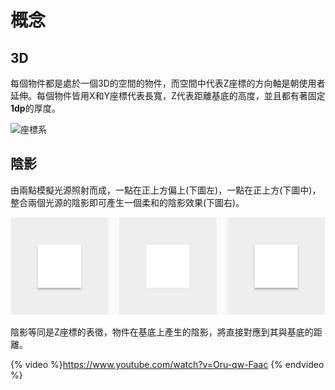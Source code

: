 # 概念

## 3D
每個物件都是處於一個3D的空間的物件，而空間中代表Z座標的方向軸是朝使用者延伸。每個物件皆用X和Y座標代表長寬，Z代表距離基底的高度，並且都有著固定**1dp**的厚度。

![座標系](http://material-design.storage.googleapis.com/publish/material_v_4/material_ext_publish/0Bx4BSt6jniD7UXpQYWltVjNPWXc/whatismaterial_environment_3d.png)

## 陰影
由兩點模擬光源照射而成，一點在正上方偏上(下圖左)，一點在正上方(下圖中)，整合兩個光源的陰影即可產生一個柔和的陰影效果(下圖右)。

![](../../assets/concept_shadow.png)

陰影等同是Z座標的表徵，物件在基底上產生的陰影，將直接對應到其與基底的距離。


{% video %}https://www.youtube.com/watch?v=Oru-qw-Faac {% endvideo %}